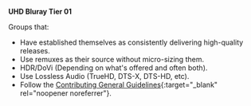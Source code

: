 <!-- markdownlint-disable MD041-->
**UHD Bluray Tier 01**<br>

Groups that:

- Have established themselves as consistently delivering high-quality releases.
- Use remuxes as their source without micro-sizing them.
- HDR/DoVi (Depending on what's offered and often both).
- Use Lossless Audio (TrueHD, DTS-X, DTS-HD, etc).
- Follow the [Contributing General Guidelines](https://github.com/TRaSH-Guides/Guides/blob/master/CONTRIBUTING.md#general-guidelines){:target="_blank" rel="noopener noreferrer"}.
<!-- markdownlint-enable MD041-->
